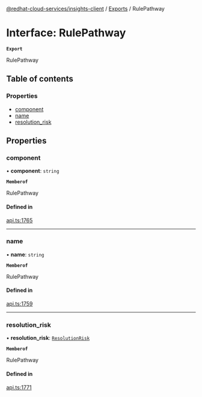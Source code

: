 [@redhat-cloud-services/insights-client](../README.md) / [Exports](../modules.md) / RulePathway

# Interface: RulePathway

**`Export`**

RulePathway

## Table of contents

### Properties

- [component](RulePathway.md#component)
- [name](RulePathway.md#name)
- [resolution\_risk](RulePathway.md#resolution_risk)

## Properties

### component

• **component**: `string`

**`Memberof`**

RulePathway

#### Defined in

[api.ts:1765](https://github.com/RedHatInsights/javascript-clients/blob/main/packages/insights/api.ts#L1765)

___

### name

• **name**: `string`

**`Memberof`**

RulePathway

#### Defined in

[api.ts:1759](https://github.com/RedHatInsights/javascript-clients/blob/main/packages/insights/api.ts#L1759)

___

### resolution\_risk

• **resolution\_risk**: [`ResolutionRisk`](ResolutionRisk.md)

**`Memberof`**

RulePathway

#### Defined in

[api.ts:1771](https://github.com/RedHatInsights/javascript-clients/blob/main/packages/insights/api.ts#L1771)
